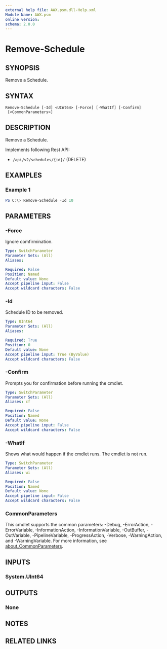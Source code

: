 ```yaml
---
external help file: AWX.psm.dll-Help.xml
Module Name: AWX.psm
online version:
schema: 2.0.0
---
```


# Remove-Schedule

## SYNOPSIS
Remove a Schedule.

## SYNTAX

```
Remove-Schedule [-Id] <UInt64> [-Force] [-WhatIf] [-Confirm]
 [<CommonParameters>]
```

## DESCRIPTION
Remove a Schedule.

Implements following Rest API:  
- `/api/v2/schedules/{id}/` (DELETE)

## EXAMPLES

### Example 1
```powershell
PS C:\> Remove-Schedule -Id 10
```

## PARAMETERS

### -Force
Ignore comfirmination.

```yaml
Type: SwitchParameter
Parameter Sets: (All)
Aliases:

Required: False
Position: Named
Default value: None
Accept pipeline input: False
Accept wildcard characters: False
```

### -Id
Schedule ID to be removed.

```yaml
Type: UInt64
Parameter Sets: (All)
Aliases:

Required: True
Position: 0
Default value: None
Accept pipeline input: True (ByValue)
Accept wildcard characters: False
```

### -Confirm
Prompts you for confirmation before running the cmdlet.

```yaml
Type: SwitchParameter
Parameter Sets: (All)
Aliases: cf

Required: False
Position: Named
Default value: None
Accept pipeline input: False
Accept wildcard characters: False
```

### -WhatIf
Shows what would happen if the cmdlet runs.
The cmdlet is not run.

```yaml
Type: SwitchParameter
Parameter Sets: (All)
Aliases: wi

Required: False
Position: Named
Default value: None
Accept pipeline input: False
Accept wildcard characters: False
```

### CommonParameters
This cmdlet supports the common parameters: -Debug, -ErrorAction, -ErrorVariable, -InformationAction, -InformationVariable, -OutBuffer, -OutVariable, -PipelineVariable, -ProgressAction, -Verbose, -WarningAction, and -WarningVariable. For more information, see [about_CommonParameters](http://go.microsoft.com/fwlink/?LinkID=113216).

## INPUTS

### System.UInt64
## OUTPUTS

### None
## NOTES

## RELATED LINKS
